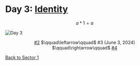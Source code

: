 # Day 3: [Identity](https://en.wikipedia.org/wiki/Identity_element)

$$a*1=a$$

<picture><img alt="Day 3" src="0003.png"></picture>

<center><a href="0002.html">#2</a> $\qquad\leftarrow\qquad$ #3 (June 3, 2024) $\qquad\rightarrow\qquad$ <a href="0004.html">#4</a></center>

[Back to Sector 1](../0-63.md)